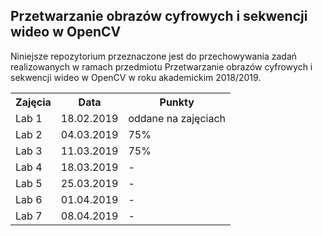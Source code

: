 ﻿## Przetwarzanie obrazów cyfrowych i sekwencji wideo w OpenCV

Niniejsze repozytorium przeznaczone jest do przechowywania
zadań realizowanych w ramach przedmiotu Przetwarzanie obrazów
cyfrowych i sekwencji wideo w OpenCV w roku akademickim 2018/2019.

<table>
	<tr>
		<th>Zajęcia</th>
		<th>Data</th>
		<th>Punkty</th>
	</tr>
	<tr>
		<td>Lab 1</td>
		<td>18.02.2019</td>
		<td>oddane na zajęciach</td>
	</tr>
	<tr>
		<td>Lab 2</td>
		<td>04.03.2019</td>
		<td>75%</td>
	</tr>
	<tr>
		<td>Lab 3</td>
		<td>11.03.2019</td>
		<td>75%</td>
	</tr>
	<tr>
		<td>Lab 4</td>
		<td>18.03.2019</td>
		<td>-</td>
	</tr>
	<tr>
		<td>Lab 5</td>
		<td>25.03.2019</td>
		<td>-</td>
	</tr>
	<tr>
		<td>Lab 6</td>
		<td>01.04.2019</td>
		<td>-</td>
	</tr>
	<tr>
		<td>Lab 7</td>
		<td>08.04.2019</td>
		<td>-</td>
	</tr>
</table>
